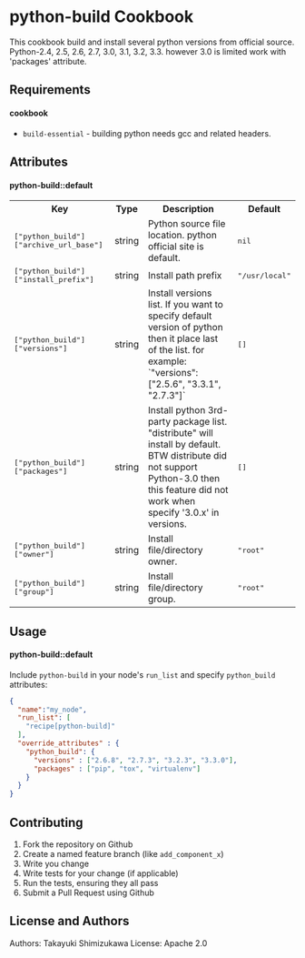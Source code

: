 python-build Cookbook
======================

This cookbook build and install several python versions from official source.
Python-2.4, 2.5, 2.6, 2.7, 3.0, 3.1, 3.2, 3.3. however 3.0 is limited work with 'packages' attribute.

Requirements
------------

#### cookbook
- `build-essential` - building python needs gcc and related headers.

Attributes
----------

#### python-build::default
<table>
  <tr>
    <th>Key</th>
    <th>Type</th>
    <th>Description</th>
    <th>Default</th>
  </tr>
  <tr>
    <td><tt>["python_build"]["archive_url_base"]</tt></td>
    <td>string</td>
    <td>Python source file location. python official site is default.</td>
    <td><tt>nil</tt></td>
  </tr>
  <tr>
    <td><tt>["python_build"]["install_prefix"]</tt></td>
    <td>string</td>
    <td>Install path prefix</td>
    <td><tt>"/usr/local"</tt></td>
  </tr>
  <tr>
    <td><tt>["python_build"]["versions"]</tt></td>
    <td>string</td>
    <td>Install versions list. If you want to specify default version of python then it place last of the list. for example: `"versions": ["2.5.6", "3.3.1", "2.7.3"]`</td>
    <td><tt>[]</tt></td>
  </tr>
  <tr>
    <td><tt>["python_build"]["packages"]</tt></td>
    <td>string</td>
    <td>Install python 3rd-party package list. "distribute" will install by default. BTW distribute did not support Python-3.0 then this feature did not work when specify '3.0.x' in versions.</td>
    <td><tt>[]</tt></td>
  </tr>
  <tr>
    <td><tt>["python_build"]["owner"]</tt></td>
    <td>string</td>
    <td>Install file/directory owner.</td>
    <td><tt>"root"</tt></td>
  </tr>
  <tr>
    <td><tt>["python_build"]["group"]</tt></td>
    <td>string</td>
    <td>Install file/directory group.</td>
    <td><tt>"root"</tt></td>
  </tr>
</table>

Usage
-----
#### python-build::default

Include `python-build` in your node's `run_list` and specify `python_build` attributes:

```json
{
  "name":"my_node",
  "run_list": [
    "recipe[python-build]"
  ],
  "override_attributes" : {
    "python_build": {
      "versions" : ["2.6.8", "2.7.3", "3.2.3", "3.3.0"],
      "packages" : ["pip", "tox", "virtualenv"]
    }
  }
}
```

Contributing
------------

1. Fork the repository on Github
2. Create a named feature branch (like `add_component_x`)
3. Write you change
4. Write tests for your change (if applicable)
5. Run the tests, ensuring they all pass
6. Submit a Pull Request using Github

License and Authors
-------------------
Authors: Takayuki Shimizukawa
License: Apache 2.0
